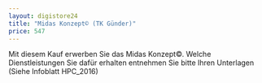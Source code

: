 ```yaml
---
layout: digistore24
title: "Midas Konzept© (TK Günder)"
price: 547
---
```

<p>Mit diesem Kauf erwerben Sie das Midas Konzept&#xA9;. Welche Dienstleistungen Sie daf&#xFC;r erhalten entnehmen Sie bitte Ihren Unterlagen (Siehe Infoblatt HPC_2016)</p>